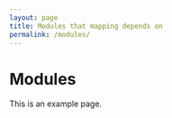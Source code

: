 ```yaml
---
layout: page
title: Modules that mapping depends on
permalink: /modules/
---
```


# Modules
This is an example page.
